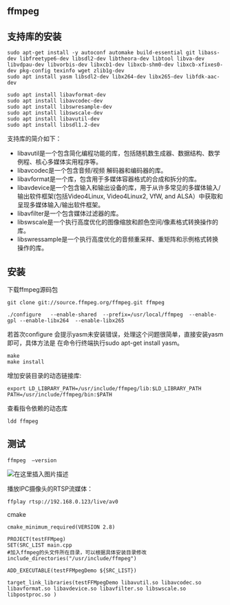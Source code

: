 ## ffmpeg
## 支持库的安装

```
sudo apt-get install -y autoconf automake build-essential git libass-dev libfreetype6-dev libsdl2-dev libtheora-dev libtool libva-dev libvdpau-dev libvorbis-dev libxcb1-dev libxcb-shm0-dev libxcb-xfixes0-dev pkg-config texinfo wget zlib1g-dev
sudo apt install yasm libsdl2-dev libx264-dev libx265-dev libfdk-aac-dev
```

```
sudo apt install libavformat-dev
sudo apt install libavcodec-dev
sudo apt install libswresample-dev
sudo apt install libswscale-dev
sudo apt install libavutil-dev
sudo apt install libsdl1.2-dev

```
支持库的简介如下：    

 - libavutil是一个包含简化编程功能的库，包括随机数生成器、数据结构、数学例程、核心多媒体实用程序等。  
 - libavcodec是一个包含音频/视频 解码器和编码器的库。  
 - libavformat是一个库，包含用于多媒体容器格式的合成和拆分的库。  
 - libavdevice是一个包含输入和输出设备的库，用于从许多常见的多媒体输入/输出软件框架(包括Video4Linux, Video4Linux2, VfW, and ALSA）中获取和呈现多媒体输入/输出软件框架。  
 - libavfilter是一个包含媒体过滤器的库。  
 - libswscale是一个执行高度优化的图像缩放和颜色空间/像素格式转换操作的库。  
 - libswressample是一个执行高度优化的音频重采样、重矩阵和示例格式转换操作的库。

## 安装

下载ffmpeg源码包

```
git clone git://source.ffmpeg.org/ffmpeg.git ffmpeg
```

```
./configure   --enable-shared  --prefix=/usr/local/ffmpeg  --enable-gpl --enable-libx264  --enable-libx265   

```

若首次configure 会提示yasm未安装错误，处理这个问题很简单，直接安装yasm即可，具体方法是 在命令行终端执行sudo apt-get install yasm。

```
make
make install
```

增加安装目录的动态链接库:
```
export LD_LIBRARY_PATH=/usr/include/ffmpeg/lib:$LD_LIBRARY_PATH
PATH=/usr/include/ffmpeg/bin:$PATH
```

查看指令依赖的动态库

```
ldd ffmpeg 
```

## 测试
```
ffmpeg  –version
```

![在这里插入图片描述](https://img-blog.csdnimg.cn/2019053020381038.png)

播放IPC摄像头的RTSP流媒体：

```
ffplay rtsp://192.168.0.123/live/av0
```

cmake
```
cmake_minimum_required(VERSION 2.8)

PROJECT(testFFMpeg)
SET(SRC_LIST main.cpp
#加入ffmpeg的头文件所在目录，可以根据具体安装目录修改
include_directories("/usr/include/ffmpeg")

ADD_EXECUTABLE(testFFMpegDemo ${SRC_LIST})

target_link_libraries(testFFMpegDemo libavutil.so libavcodec.so libavformat.so libavdevice.so libavfilter.so libswscale.so libpostproc.so )

```
